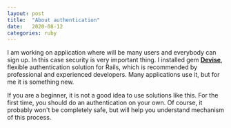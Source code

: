 ```yaml
---
layout: post
title:  "About authentication"
date:   2020-08-12
categories: ruby
---
```

I am working on application where will be many users and everybody can sign up. In this case security is very important thing. I installed gem <b>[Devise][devise]</b>, flexible authentication solution for Rails, which is recommended by professional and experienced developers. Many applications use it, but for me it is something new.

If you are a beginner, it is not a good idea to use solutions like this. For the first time, you should do an authentication on your own. Of course, it probably won't be completely safe, but will help you understand mechanism of this process.

[devise]: https://github.com/heartcombo/devise
